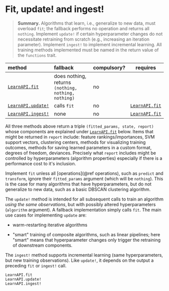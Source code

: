 # Fit, update! and ingest!

> **Summary.** Algorithms that learn, i.e., generalize to new data, must overload `fit`; the
> fallback performs no operation and returns all `nothing`. Implement `update!` if certain
> hyperparameter changes do not necessitate retraining from scratch (e.g., increasing an
> iteration parameter). Implement `ingest!` to implement incremental learning. All
> training methods implemented must be named in the return value of the
> `functions` trait.

| method                     | fallback                                           | compulsory? | requires          |
|:---------------------------|:---------------------------------------------------|-------------|-------------------|
| [`LearnAPI.fit`](@ref)     | does nothing, returns `(nothing, nothing, nothing)`| no          |                   |
| [`LearnAPI.update!`](@ref) | calls `fit`                                        | no          | [`LearnAPI.fit`](@ref) |
| [`LearnAPI.ingest!`](@ref) | none                                               | no          | [`LearnAPI.fit`](@ref) |

All three methods above return a triple `(fitted_params, state, report)` whose components
are explained under [`LearnAPI.fit`](@ref) below.  Items that might be returned in
`report` include: feature rankings/importances, SVM support vectors, clustering centers,
methods for visualizing training outcomes, methods for saving learned parameters in a
custom format, degrees of freedom, deviances. Precisely what `report` includes might be
controlled by hyperparameters (algorithm properties) especially if there is a performance
cost to it's inclusion.

Implement `fit` unless all [operations](@ref operations), such as `predict` and
`transform`, ignore their `fitted_params` argument (which will be `nothing`). This is the
case for many algorithms that have hyperparameters, but do not generalize to new data, such
as a basic DBSCAN clustering algorithm.

The `update!` method is intended for all subsequent calls to train an algorithm *using the same
observations*, but with possibly altered hyperparameters (`algorithm` argument). A fallback
implementation simply calls `fit`. The main use cases for implementing `update` are: 

- warm-restarting iterative algorithms

- "smart" training of composite algorithms, such as linear pipelines; here "smart" means that
  hyperparameter changes only trigger the retraining of downstream components.

The `ingest!` method supports incremental learning (same hyperparameters, but new training
observations). Like `update!`, it depends on the output a preceding `fit` or `ingest!`
call.

```@docs
LearnAPI.fit
LearnAPI.update!
LearnAPI.ingest!
```
